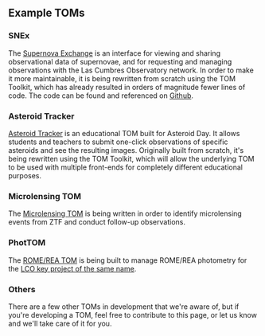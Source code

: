 Example TOMs
---

### SNEx

The [Supernova Exchange](https://supernova.exchange/public/) is an interface for viewing and sharing observational data of supernovae, and for requesting and managing observations with the Las Cumbres Observatory network. In order to make it more maintainable, it is being rewritten from scratch using the TOM Toolkit, which has already resulted in orders of magnitude fewer lines of code. The code can be found and referenced on [Github](https://github.com/jfrostburke/snex2/).

### Asteroid Tracker

[Asteroid Tracker](https://asteroidtracker.lco.global/) is an educational TOM built for Asteroid Day. It allows students and teachers to submit one-click observations of specific asteroids and see the resulting images. Originally built from scratch, it's being rewritten using the TOM Toolkit, which will allow the underlying TOM to be used with multiple front-ends for completely different educational purposes.

### Microlensing TOM

The [Microlensing TOM](https://github.com/KSNikolaus/ZTF_TOM) is being written in order to identify microlensing events from ZTF and conduct follow-up observations.

### PhotTOM

The [ROME/REA TOM](https://github.com/rachel3834/romerea_phot_tom) is being built to manage ROME/REA photometry for the [LCO key project of the same name](https://robonet.lco.global/).

### Others

There are a few other TOMs in development that we're aware of, but if you're developing a TOM, feel free to contribute to this page, or let us know and we'll take care of it for you.